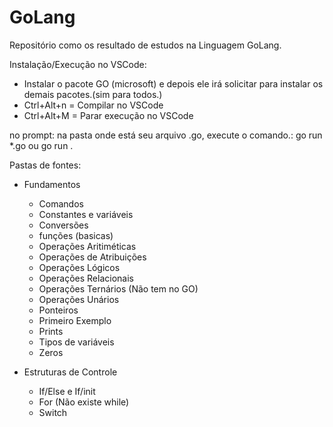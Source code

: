 # GoLang
Repositório como os resultado de estudos na Linguagem GoLang.

Instalação/Execução no VSCode:
- Instalar o pacote GO (microsoft) e depois ele irá solicitar para instalar os demais pacotes.(sim para todos.)
- Ctrl+Alt+n = Compilar no VSCode
- Ctrl+Alt+M = Parar execução no VSCode

no prompt: 
na pasta onde está seu arquivo .go, execute o comando.:
go run *.go    ou
go run .

Pastas de fontes: 
- Fundamentos
    - Comandos
    - Constantes e variáveis
    - Conversões
    - funções (basicas)
    - Operações Aritiméticas
    - Operações de Atribuições
    - Operações Lógicos
    - Operações Relacionais
    - Operações Ternários (Não tem no GO)
    - Operações Unários
    - Ponteiros
    - Primeiro Exemplo
    - Prints
    - Tipos de variáveis
    - Zeros

- Estruturas de Controle
    - If/Else e If/init
    - For (Não existe while)
    - Switch



